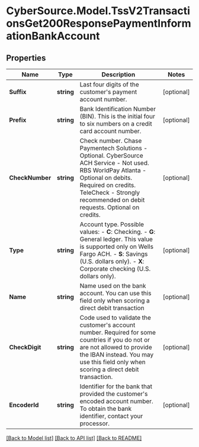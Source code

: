 # CyberSource.Model.TssV2TransactionsGet200ResponsePaymentInformationBankAccount
## Properties

Name | Type | Description | Notes
------------ | ------------- | ------------- | -------------
**Suffix** | **string** | Last four digits of the customer&#39;s payment account number.  | [optional] 
**Prefix** | **string** | Bank Identification Number (BIN). This is the initial four to six numbers on a credit card account number.  | [optional] 
**CheckNumber** | **string** | Check number.  Chase Paymentech Solutions - Optional. CyberSource ACH Service - Not used. RBS WorldPay Atlanta - Optional on debits. Required on credits. TeleCheck - Strongly recommended on debit requests. Optional on credits.  | [optional] 
**Type** | **string** | Account type.  Possible values:  - **C**: Checking.  - **G**: General ledger. This value is supported only on Wells Fargo ACH.  - **S**: Savings (U.S. dollars only).  - **X**: Corporate checking (U.S. dollars only).  | [optional] 
**Name** | **string** | Name used on the bank account. You can use this field only when scoring a direct debit transaction  | [optional] 
**CheckDigit** | **string** | Code used to validate the customer&#39;s account number. Required for some countries if you do not or are not allowed to provide the IBAN instead. You may use this field only when scoring a direct debit transaction.  | [optional] 
**EncoderId** | **string** | Identifier for the bank that provided the customer&#39;s encoded account number.  To obtain the bank identifier, contact your processor.  | [optional] 

[[Back to Model list]](../README.md#documentation-for-models) [[Back to API list]](../README.md#documentation-for-api-endpoints) [[Back to README]](../README.md)

